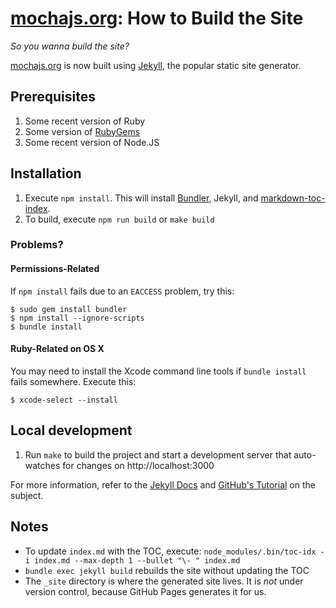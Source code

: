 # [mochajs.org](http://mochajs.org): How to Build the Site

*So you wanna build the site?*

[mochajs.org](http://mochajs.org) is now built using [Jekyll](http://jekyllrb.com), the popular static site generator.

## Prerequisites

1.  Some recent version of Ruby
2.  Some version of [RubyGems](https://rubygems.org)
3.  Some recent version of Node.JS

## Installation

1.  Execute `npm install`.  This will install [Bundler](http://bundler.io), Jekyll, and [markdown-toc-index](https://www.npmjs.com/package/markdown-toc-index).
2.  To build, execute `npm run build` or `make build`

### Problems?

#### Permissions-Related

If `npm install` fails due to an `EACCESS` problem, try this:

```shell
$ sudo gem install bundler
$ npm install --ignore-scripts
$ bundle install
```

#### Ruby-Related on OS X

You may need to install the Xcode command line tools if `bundle install` fails somewhere.  Execute this:

```shell
$ xcode-select --install
```

## Local development

1.  Run `make` to build the project and start a development server that auto-watches for changes on http://localhost:3000

For more information, refer to the [Jekyll Docs](http://jekyllrb.com/docs/home/) and [GitHub's Tutorial](https://help.github.com/articles/using-jekyll-with-pages/) on the subject.

## Notes

- To update `index.md` with the TOC, execute: `node_modules/.bin/toc-idx -i index.md --max-depth 1 --bullet "\- " index.md`
- `bundle exec jekyll build` rebuilds the site without updating the TOC
- The `_site` directory is where the generated site lives.  It is *not* under version control, because GitHub Pages generates it for us.

